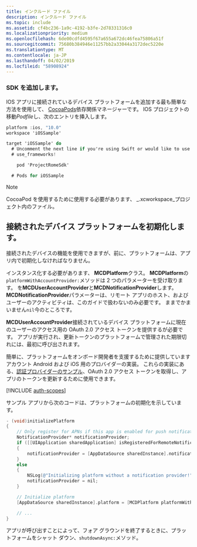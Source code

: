 ```yaml
---
title: インクルード ファイル
description: インクルード ファイル
ms.topic: include
ms.assetid: cf4bc236-1a9c-4192-b3fe-2d78331316c0
ms.localizationpriority: medium
ms.openlocfilehash: 6de00cdfd4595f67a655a672dc46fea75806a51f
ms.sourcegitcommit: 75680b384946e11257bb2a33044a3172dec5220e
ms.translationtype: MT
ms.contentlocale: ja-JP
ms.lasthandoff: 04/02/2019
ms.locfileid: "58908924"
---
```

### <a name="add-the-sdk"></a>SDK を追加します。

IOS アプリに接続されているデバイス プラットフォームを追加する最も簡単な方法を使用して、 [CocoaPods](https://cocoapods.org/)依存関係マネージャーです。 IOS プロジェクトの移動*Podfile*し、次のエントリを挿入します。

```ObjectiveC
platform :ios, "10.0"
workspace 'iOSSample'

target 'iOSSample' do
  # Uncomment the next line if you're using Swift or would like to use dynamic frameworks
  # use_frameworks!

    pod 'ProjectRomeSdk'

  # Pods for iOSSample
```

> [!NOTE]
> CocoaPod を使用するために使用する必要があります、 _.xcworkspace_プロジェクト内のファイル。

## <a name="initialize-the-connected-devices-platform"></a>接続されたデバイス プラットフォームを初期化します。

接続されたデバイスの機能を使用できますが、前に、プラットフォームは、アプリ内で初期化しなければなりません。 

インスタンス化する必要があります、 **MCDPlatform**クラス。 **MCDPlatform**の`platformWithAccountProvider:`メソッドは 2 つのパラメーターを受け取ります。 を**MCDUserAccountProvider**と**MCDNotificationProvider**します。 **MCDNotificationProvider**パラメーターは、リモート アプリのホスト、およびユーザーのアクティビティは、このガイドで扱わないのみ必要です。 ままでかまいません`nil`今のところです。

**MCDUserAccountProvider**接続されているデバイス プラットフォームに現在のユーザーのアクセス用の OAuth 2.0 アクセス トークンを提供するが必要です。 アプリが実行され、更新トークンのプラットフォームで管理された期限切れには、最初に呼び出されます。 

簡単に、プラットフォームをオンボード開発者を支援するために提供していますアカウント Android および iOS 用のプロバイダーの実装。 これらの実装にある、[認証プロバイダーのサンプル](https://github.com/Microsoft/project-rome/tree/master/iOS/samples/account-provider-sample)、OAuth 2.0 アクセス トークンを取得し、アプリのトークンを更新するために使用できます。

[!INCLUDE [auth-scopes](../auth-scopes.md)]

サンプル アプリから次のコードは、プラットフォームの初期化を示しています。

```ObjectiveC
- (void)initializePlatform
{
    // Only register for APNs if this app is enabled for push notifications
    NotificationProvider* notificationProvider;
    if ([[UIApplication sharedApplication] isRegisteredForRemoteNotifications])
    {
        notificationProvider = [AppDataSource sharedInstance].notificationProvider;
    }
    else
    {
        NSLog(@"Initializing platform without a notification provider!");
        notificationProvider = nil;
    }

    // Initialize platform
    [AppDataSource sharedInstance].platform = [MCDPlatform platformWithAccountProvider:[AppDataSource sharedInstance].accountProvider notificationProvider:notificationProvider];

    // ...
}
```

アプリが呼び出すことによって、フォア グラウンドを終了するときに、プラットフォームをシャット ダウン、`shutdownAsync:`メソッド。
